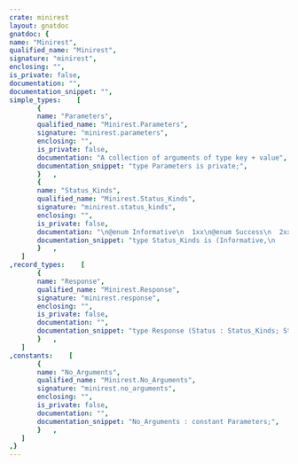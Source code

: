 ```yaml
---
crate: minirest
layout: gnatdoc
gnatdoc: {
name: "Minirest",
qualified_name: "Minirest",
signature: "minirest",
enclosing: "",
is_private: false,
documentation: "",
documentation_snippet: "",
simple_types:    [
       {
       name: "Parameters",
       qualified_name: "Minirest.Parameters",
       signature: "minirest.parameters",
       enclosing: "",
       is_private: false,
       documentation: "A collection of arguments of type key + value",
       documentation_snippet: "type Parameters is private;",
       }   ,
       {
       name: "Status_Kinds",
       qualified_name: "Minirest.Status_Kinds",
       signature: "minirest.status_kinds",
       enclosing: "",
       is_private: false,
       documentation: "\n@enum Informative\n  1xx\n@enum Success\n  2xx\n@enum Redirect\n  3xx\n@enum Client_Error\n  4xx\n@enum Server_Error\n  5xx",
       documentation_snippet: "type Status_Kinds is (Informative,\n                      Success,\n                      Redirect,\n                      Client_Error,\n                      Server_Error);",
       }   ,
   ]
,record_types:    [
       {
       name: "Response",
       qualified_name: "Minirest.Response",
       signature: "minirest.response",
       enclosing: "",
       is_private: false,
       documentation: "",
       documentation_snippet: "type Response (Status : Status_Kinds; Status_Length : Natural) is tagged\n   record\n      Status_Line : String (1 .. Status_Length);\n      Status_Code : Positive range 100 .. 599;\n      Raw_Headers : AAA.Strings.Vector;\n      Headers     : AAA.Strings.Map;\n      Content     : AAA.Strings.Vector;\n   end record;",
       }   ,
   ]
,constants:    [
       {
       name: "No_Arguments",
       qualified_name: "Minirest.No_Arguments",
       signature: "minirest.no_arguments",
       enclosing: "",
       is_private: false,
       documentation: "",
       documentation_snippet: "No_Arguments : constant Parameters;",
       }   ,
   ]
,}
---
```

